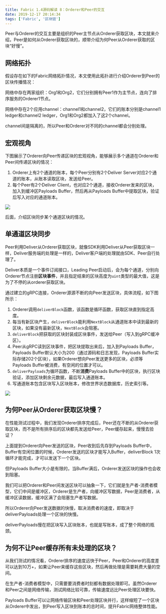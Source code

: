 ```yaml
---
title: Fabric 1.4源码解读 8：Orderer和Peer的交互
date: 2019-12-17 20:14:34
tags: ['Fabric', '区块链']
---
```



Peer与Orderer的交互主要是组织的Peer主节点从Orderer获取区块，本文就来介绍，Peer是如何从Orderer获取区块的，顺带介绍为何Peer从Orderer获取的区块“好慢”。

## 网络拓扑


假设存在如下的Fabric网络拓扑情况，本文使用此拓扑进行介绍Orderer到Peer的区块传播情况：

网络中存在两家组织：Org1和Org2，它们分别拥有Peer1作为主节点，连向了排序服务的Orderer1节点。

网络中存在2个应用channel：channel1和channel2，它们的账本分别是channel1 ledger和channel2 ledger，Org1和Org2都加入了这2个channel。

channel间是隔离的，所以Peer和Orderer对不同的channel都会分别处理。

## 宏观视角


下图展示了Orderer向Peer传递区块的宏观视角，能够展示多个通道在Orderer和Peer间传递区块的情况：
1. Orderer上有2个通道的账本，每个Peer分别有2个Deliver Server对应2个通道的账本，从账本读取区块，发送给Peer。
1. 每个Peer有2个Deliver Client，也对应2个通道，接收Orderer发来的区块，加入到缓冲区Payloads Buffer，然后再从Payloads Buffer中提取区块，验证后写入对应的通道账本。

![](http://img.lessisbetter.site/2019-12-spread-of-blocks.png)

后面，介绍区块同步某个通道区块的情况。

## 单通道区块同步

Peer利用Deliver从Orderer获取区块，就像SDK利用Deliver从Peer获取区块一样，Deliver服务端的处理是一样的，Deliver客户端的处理就由SDK、Peer自行处理了。

Deliver本质是一个事件订阅接口，Leading Peer启动后，会为每个通道，分别向Orderer节点注册**区块事件**，并且指定结束的区块高度为`uint`类型的最大值，这是为了不停的从orderer获取区块。

通过建立的gRPC连接，Orderer源源不断的向Peer发送区块，具体流程，如下图所示：
1. Orderer调用`deliverBlock`函数，该函数是循环函数，获取区块直到指定高度。
1. 每当有新区块产生，`deliverBlock`能利用`NextBlock`从通道账本中读到最新的区块，如果没有最新区块，`NextBlock`会阻塞。
1. `deliverBlock`把获取的区块封装成区块事件，发送给Peer（写入到gRPC缓冲区）。
1. Peer从gRPC读到区块事件，把区块提取出来后，加入到Payloads Buffer，Payloads Buffer默认大小为200（通过源码和日志发现，Payloads Buffer实际存储202个区块），如果Orderer想向Peer发送更多的区块，必须等Payloads Buffer被消费，有空闲的位置才可以。
1. `deliverPayloads`为循环函数，不断**消费**Payloads Buffer中的区块，执行区块验证，添加区块剩余元数据，最后写入通道账本。
1. 写通道账本包含区块写入区块账本，修改世界状态数据库，历史索引等。


![](http://img.lessisbetter.site/2019-12-orderer-to-peer.png)


## 为何Peer从Orderer获取区块慢？

在性能测试过程中，我们发现Orderer排序完成后，Peer还在不断的从Orderer获取区块，而不是所有排序后的区块都先发送给Peer，Peer缓存起来，慢慢去验证？

上面提到Orderer向Peer发送的区块，Peer收到后先存到Payloads Buffer中，Buffer有空闲位置的时候，Orderer发送的区块才能写入Buffer，deliverBlock 1次循环才能完成，才可以发送下一个区块。

但Payloads Buffer大小是有限的，当Buffer满后，Orderer发送区块的操作也会收到阻塞。

我们可以把Orderer和Peer间发送区块可以抽象一下，它们就是生产者-消费者模型，它们中间是缓冲区，Orderer是生产者，向缓冲区写数据，Peer是消费者，从缓冲区读数据，缓冲区满了会阻塞生产者写数据。

所以Orderer向Peer发送数据的快慢，取决消费者的速度，即取决于deliverPayloads处理一个区块的快慢。

deliverPayloads慢在把区块写入区块账本，也就是写账本，成了整个网络的瓶颈。

## 为何不让Peer缓存所有未处理的区块？

从我们测试的情况看，Orderer排序的速度远快于Peer，Peer和Orderer的高度差可以达到10万+，如果让Peer来缓存这些区块，然后再做处理是需要耗费大量的空间。

在生产者-消费者模型中，只需要要消费者时刻都有数据处理即可。虽然Orderer和Peer之间是网络传输，测试网络比较可靠，传输速度远比Peer处理区块要快。

Payloads Buffer可以让网络传输区块和Peer处理区块并行，这样缩短了一个区块从Orderer中发出，到Peer写入区块到账本的总时间，提升Fabric网络整体性能。
